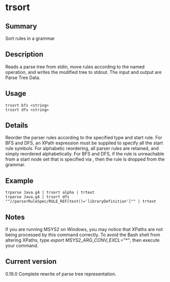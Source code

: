 # trsort

## Summary

Sort rules in a grammar

## Description

Reads a parse tree from stdin, move rules according to the named
operation, and writes the modified tree
to stdout. The input and output are Parse Tree Data.

## Usage

    trsort bfs <string>
    trsort dfs <string>

## Details

Reorder the parser rules according to the specified type and start rule.
For BFS and DFS, an XPath expression must be supplied to specify all the start
rule symbols. For alphabetic reordering, all parser rules are retained, and
simply reordered alphabetically. For BFS and DFS, if the rule is unreachable
from a start node set that is specified via <string>, then the rule is dropped
from the grammar.

## Example

    trparse Java.g4 | trsort alpha | trtext
    trparse Java.g4 | trsort dfs ""//parserRuleSpec/RULE_REF[text()='libraryDefinition']"" | trtext

## Notes

If you are running MSYS2 on Windows, you may notice that XPaths are not being
processed by this command correctly. To avoid the Bash shell from altering
XPaths, type _export MSYS2_ARG_CONV_EXCL="*"_, then execute your command.

## Current version

0.19.0 Complete rewrite of parse tree representation.
